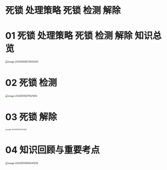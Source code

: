 # 死锁 处理策略 死锁 检测 解除



# 01 死锁 处理策略 死锁 检测 解除 知识总览

<img src="https://cvp.oss-cn-shanghai.aliyuncs.com/picgo/202405092135568.png" alt="image-20240509213542440" style="zoom:50%;" />



# 02 死锁 检测

<img src="https://cvp.oss-cn-shanghai.aliyuncs.com/picgo/202405100755032.png" alt="image-20240510075521614" style="zoom:50%;" />



# 03 死锁 解除

<img src="https://cvp.oss-cn-shanghai.aliyuncs.com/picgo/202405100832892.png" alt="image-20240510083253661" style="zoom:33%;" />



# 04 知识回顾与重要考点

<img src="https://cvp.oss-cn-shanghai.aliyuncs.com/picgo/202405100840147.png" alt="image-20240510084041029" style="zoom:50%;" />